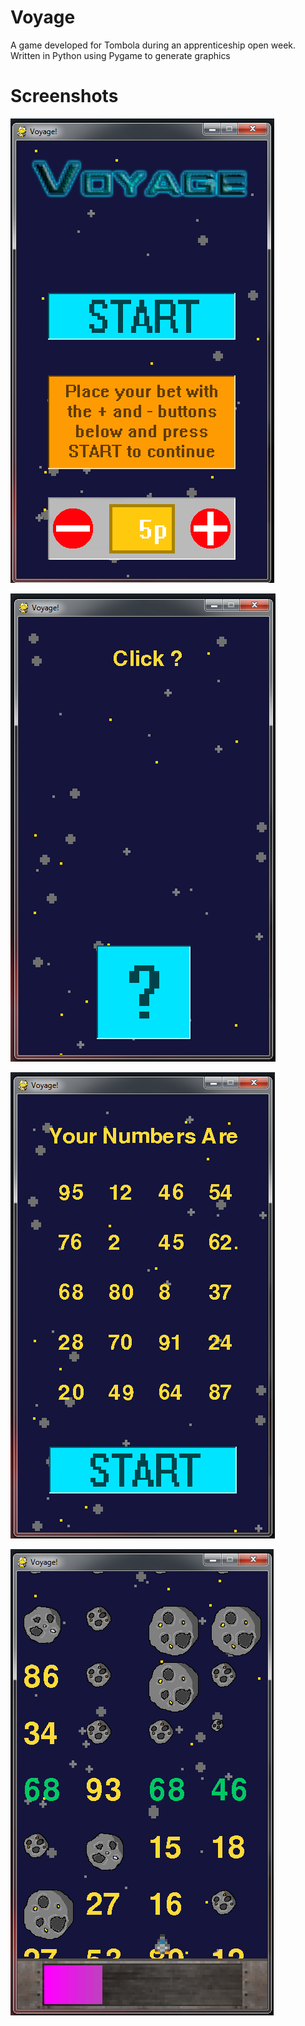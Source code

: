 # Voyage
A game developed for Tombola during an apprenticeship open week.
Written in Python using Pygame to generate graphics

# Screenshots
![alt text](https://raw.githubusercontent.com/IAProg/Voyage/master/Screenshots/mainMenu.PNG)

![alt text](https://raw.githubusercontent.com/IAProg/Voyage/master/Screenshots/numberMenu1.PNG)

![alt text](https://raw.githubusercontent.com/IAProg/Voyage/master/Screenshots/numberMenu2.PNG)

![alt text](https://raw.githubusercontent.com/IAProg/Voyage/master/Screenshots/GameMenu.PNG)

